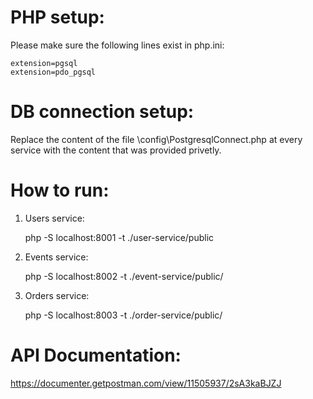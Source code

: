 # PHP setup:
Please make sure the following lines exist in php.ini:
```
extension=pgsql
extension=pdo_pgsql
```

# DB connection setup:
Replace the content of the file \config\PostgresqlConnect.php at every service 
with the content that was provided privetly.


# How to run:
1. Users service:
   
   php -S localhost:8001 -t ./user-service/public

3. Events service:

   php -S localhost:8002 -t ./event-service/public/

5. Orders service:

   php -S localhost:8003 -t ./order-service/public/



# API Documentation:

https://documenter.getpostman.com/view/11505937/2sA3kaBJZJ
